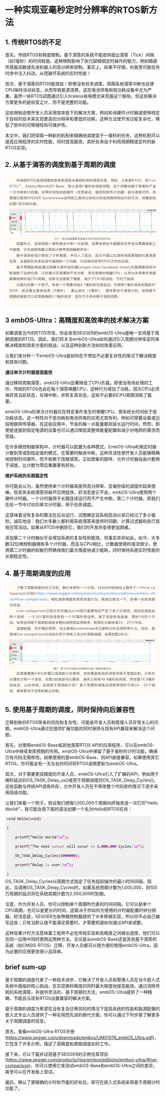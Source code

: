 # 一种实现亚毫秒定时分辨率的RTOS新方法

## **1. 传统RTOS的不足**

首先，传统RTOS有精度限制。基于滴答的系统不能提供超出滴答（Tick）间隔（如1毫秒）的时间粒度。这种限制影响了执行超精细定时操作的能力，例如精密传感器读数或先进机器人的高分辨率控制。事实上，如果不仔细，你甚至可能任务时序中注入抖动，从而破坏系统的实时性能！

其次，基于滴答的RTOS能效低！即使没有任务调度，周期系统滴答中断也会使CPU保持活动状态，从而导致能源浪费，这在电池供电和低功耗设备中尤为严重。虽然一些RTOS试图通过引入tickless省电模式来克服这个缺陷，但这些解决方案更多的是权宜之计，而不是完整的功能。

这些限制迫使开发人员采用效率低下的解决方案，例如轮询硬件计时器或使用特定于目标的技术来实现更高的分辨率和更低的功耗，这种方法使开发过程复杂化，降低了软件的可移植性和可维护性。

本文中，我们将探索一种新的机制来精确地调度低于一毫秒的任务，这种机制可以提高应用程序的实时性能，同时提高能效，其好处来自于利用周期精度定时的新RTOS实现。

## **2. 从基于滴答的调度到基于周期的调度**
![](../../learning/src/objInfo/assets/Pasted%20image%2020241222155641.png)


## 3 embOS-Ultra：高精度和高效率的技术解决方案

如果调查当今的RTOS市场，你会发现SEGGER的embOS-Ultra是唯一支持基于周期调度的RTOS。因此，我们将关注embOS-Ultra如何通过引入周期分辨率定时来解决精度和效率方面的挑战，以及这种创新方法如何改善应用。

让我们来分析一下embOS-Ultra是如何在不增加不必要复杂性的情况下解决精度和效率问题。

**通过单次计时器提高能效**  

通过移除周期滴答，embOS-Ultra显著降低了CPU负载。即使没有待处理的工作，传统的RTOS也会在每个滴答唤醒CPU，这种行为增加了功耗，因为CPU必须保存其当前状态，处理中断，并恢复其状态，这些不必要的CPU周期消耗了能量。

embOS-Ultra的单次计时器仅在特定事件发生时唤醒CPU，使系统长时间处于低功耗状态。这一特性对于低功耗和电池供电的应用尤其有利，例如可穿戴设备或远程物联网传感器，在这些应用中，节省的每一点能量都将延长运行时间。然而，即使是连接到恒定电源的设备也可以通过降低其整体能量配置和减少对电网的需求而受益。

在许多微控制器架构中，计时器可以配置为各种模式。EmbOS-Ultra利用定时器计数到零或到指定值的模式，在需要时触发中断。这种灵活性使开发人员能够精确地控制时间事件，而不依赖于周期滴答。正如想象的那样，允许计时器自由计数用于调度，比计数为零后重置更有好处。

**维护系统的长期稳定性**

你可能会认为，虽然使用单个计时器来提供高分辨率、亚毫秒级的调度听起来很棒，但丢失系统滴答将破坏应用程序。好消息是它不会，embOS-Ultra使用两个硬件计时器。一个计时器用于长期连续运行而不产生中断。第二个计时器，即我们在前一节中讨论的单次计时器，用于任务调度。

这意味着没有复杂的算法在后台运行，试图确定自系统启动以来已经过了多少毫秒。诚实地说：我们大多数人都利用系统滴答来提供时间戳、计算过滤器和执行其他日常活动。如果从RTOS中删除它，我们的开发将变得更加困难。

添加第二个计时器似乎会增加系统的复杂性和能效，但事实并非如此。如今，大多数32位微控制器拥有多个计时器，而且与CPU相比，计数器使用的电流很少。使用第二计时器的权衡仍然确保我们最大限度地减少能耗，同时保持系统实时性能的长期稳定性。

## 4. 基于周期调度的应用
![](../../learning/src/objInfo/assets/Pasted%20image%2020241222160558.png)

## 5. 使用基于周期的调度，同时保持向后兼容性

迁移到新的RTOS带来的风险和复杂性，可能是开发人员和管理人员非常关心的问题。embOS-Ultra通过在提供扩展功能的同时保持与现有API兼容来解决这个问题。

首先，对使用embOS-Base或其他滴答RTOS API的应用程序，可以在embOS-Ultra中继续发挥预期的作用。embOS-Ultra中保留了基于毫秒的计时功能，确保已有代码无需修改。如果使用的是embOS-Base，则API直接兼容。如果使用其它RTOS，你可能会有一天左右的时间将RTOS调用更新为embOS-Ultra。

其次，对于需要更高精度的开发人员，embOS-Ultra引入了扩展的API，例如用于微秒延迟的OS_TASK_Delay_us()或用于周期调度的OS_TASK_Delay_Cycles()。这些函数与传统API调用共存，允许开发人员在不修改整个代码库的情况下逐步采用高级功能。

让我们来看一个例子。假设我们想每1,000,000个周期向终端发送一次打印“Hello World!”，我可能会用下面的语法创建一个名为Hello的RTOS任务：

![](../../learning/src/objInfo/assets/Pasted%20image%2020241222160623.png)
OS_TASK_Delay_Cycles以周期方式指定了任务挂起操作的最小时间间隔，因此，当调用OS_TASK_Delay_Cycles时，如果系统周期计数为1,000,000，则100万周期的延迟将在系统周期计数为2,000,000时到期。

注意，作为开发人员，你可以控制单个周期所代表的时间间隔。它可以是单个CPU周期，也可以是更长的时间，这取决于你如何为使用的计时器配置时钟分频器。好消息是，SEGGER为各种微控制器提供了许多移植实现，所以你不必自己编写这些；只有当默认值不能满足需要时，才需要知道如何通过API来调整。

这种双重计时方法意味着工程师不必在传统实现和高精度之间做出选择，他们可以在同一应用中同时使用这两种方法。无论是从embOS-Base还是其他基于滴答的系统（如CMSIS-RTOS）迁移，开发人员都可以很方便的使用embOS-Ultra，因为必要的应用更改很小且简单。

## brief sum-up

基于周期的调度代表了一种技术进步，它解决了开发人员和管理人员在当今嵌入式系统中面临的核心挑战，在实现微秒精度的同时最大限度地提高能效。通过消除传统的系统滴答，并提供灵活的、基于周期的方法，embOS-Ultra提供了一种精确、节能且与现有RTOS设置兼容的解决方案。

基于周期的调度为希望在没有复杂迁移风险的情况下提高系统的性能和能源配置的嵌入式专业人员提供了一种实用而先进的替代方案。你可以通过下列步骤了解更多关于周期调度的信息。

首先，查看embOS-Ultra RTOS手册(https://www.segger.com/downloads/embos/UM01076_embOS_Ultra.pdf)，它包含了许多示例，描述了高精度和周期调度如何工作。

接下来，可以下载并试用基于SEGGER的示例仿真项目(https://www.segger.com/products/rtos/embos/editions/embos-ultra/#live-comparison)，你可以使用它来测试embOS-Base和embOS-Ultra之间的差异，甚至可以在开发板上尝试。

最后，确认了更精确的计时和节能的好处后，即可在嵌入式系统采用基于周期计时功能了。
